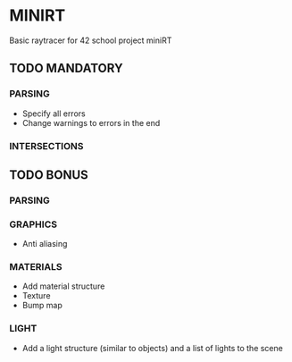 # MINIRT

Basic raytracer for 42 school project miniRT

## TODO MANDATORY

### PARSING
- Specify all errors
- Change warnings to errors in the end

### INTERSECTIONS

## TODO BONUS

### PARSING

### GRAPHICS
- Anti aliasing

### MATERIALS
- Add material structure
- Texture
- Bump map

### LIGHT
- Add a light structure (similar to objects) and a list of lights to the scene
